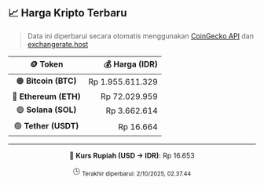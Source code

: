 

<!-- HARGA_KRIPTO -->
## 📈 Harga Kripto Terbaru

> Data ini diperbarui secara otomatis menggunakan [CoinGecko API](https://www.coingecko.com/) dan [exchangerate.host](https://exchangerate.host/)

<div align="center">

| 🪙 Token | 💰 Harga (IDR) |
|:------:|---------------:|
| 🟠 **Bitcoin (BTC)**   | Rp 1.955.611.329 |
| 🔵 **Ethereum (ETH)**  | Rp 72.029.959 |
| 🟣 **Solana (SOL)**    | Rp 3.662.614 |
| 🟢 **Tether (USDT)**   | Rp 16.664 |

---

💱 **Kurs Rupiah (USD → IDR)**: Rp 16.653

🕒 <sub>Terakhir diperbarui: 2/10/2025, 02.37.44</sub>

</div>
<!-- /HARGA_KRIPTO -->